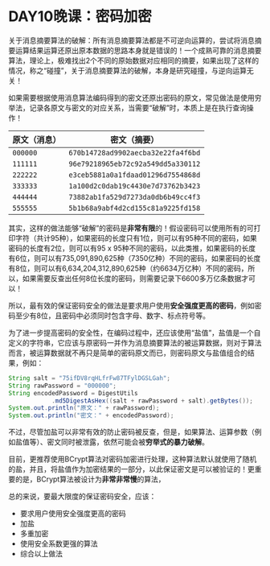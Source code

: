 # DAY10晚课：密码加密

关于消息摘要算法的破解：所有消息摘要算法都是不可逆向运算的，尝试将消息摘要运算结果运算还原出原本数据的思路本身就是错误的！一个成熟可靠的消息摘要算法，理论上，极难找出2个不同的原始数据对应相同的摘要，如果出现了这样的情况，称之“碰撞”，关于消息摘要算法的破解，本身是研究碰撞，与逆向运算无关！

如果需要根据使用消息算法编码得到的密文还原出密码的原文，常见做法是使用穷举法，记录各原文与密文的对应关系，当需要“破解”时，本质上是在执行查询操作！

| 原文（消息） | 密文（摘要）                       |
| ------------ | ---------------------------------- |
| `000000`     | `670b14728ad9902aecba32e22fa4f6bd` |
| `111111`     | `96e79218965eb72c92a549dd5a330112` |
| `222222`     | `e3ceb5881a0a1fdaad01296d7554868d` |
| `333333`     | `1a100d2c0dab19c4430e7d73762b3423` |
| `444444`     | `73882ab1fa529d7273da0db6b49cc4f3` |
| `555555`     | `5b1b68a9abf4d2cd155c81a9225fd158` |

其实，这样的做法能够“破解”的密码是**非常有限**的！假设密码可以使用所有的可打印字符（共计95种），如果密码的长度只有1位，则可以有95种不同的密码，如果密码的长度有2位，则可以有95 x 95种不同的密码，以此类推，如果密码的长度有6位，则可以有735,091,890,625种（7350亿种）不同的密码，如果密码的长度有8位，则可以有6,634,204,312,890,625种（约6634万亿种）不同的密码，所以，如果需要反查出任何8位长度的密码，则需要记录下6600多万亿条数据才可以！

所以，最有效的保证密码安全的做法是要求用户使用**安全强度更高的密码**，例如密码至少有8位，且密码中必须同时包含字母、数字、标点符号等。

为了进一步提高密码的安全性，在编码过程中，还应该使用“盐值”，盐值是一个自定义的字符串，它应该与原密码一并作为消息摘要算法的被运算数据，则对于算法而言，被运算数据就不再只是简单的密码原文而已，则密码原文与盐值组合的结果，例如：

```java
String salt = "75ifDV8rqHLfrFw87TFylDGSLGah";
String rawPassword = "000000";
String encodedPassword = DigestUtils
            .md5DigestAsHex((salt + rawPassword + salt).getBytes());
System.out.println("原文：" + rawPassword);
System.out.println("密文：" + encodedPassword);
```

不过，尽管加盐可以非常有效的防止密码被反查，但是，如果算法、运算参数（例如盐值等）、密文同时被泄露，依然可能会被**穷举式的暴力破解**。

目前，更推荐使用BCrypt算法对密码加密进行处理，这种算法默认就使用了随机的盐，并且，将盐值作为加密结果的一部分，以此保证密文是可以被验证的！更重要的是，BCrypt算法被设计为**非常非常慢**的算法，

总的来说，要最大限度的保证密码安全，应该：

- 要求用户使用安全强度更高的密码
- 加盐
- 多重加密
- 使用安全系数更强的算法
- 综合以上做法

